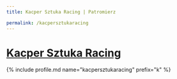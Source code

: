 ```yaml
---
title: Kacper Sztuka Racing | Patromierz

permalink: /kacpersztukaracing
---
```


# [Kacper Sztuka Racing](https://patronite.pl/kacpersztukaracing)

{% include profile.md name="kacpersztukaracing" prefix="k" %}
